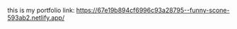 <!-- ![Preview Img](files/preview.png) -->
this is my portfolio link:
https://67e19b894cf6996c93a28795--funny-scone-593ab2.netlify.app/
